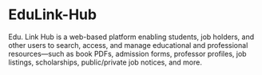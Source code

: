 # EduLink-Hub
Edu. Link Hub is a web-based platform enabling students, job holders, and other users to search, access, and manage educational and professional resources—such as book PDFs, admission forms, professor profiles, job listings, scholarships, public/private job notices, and more.
